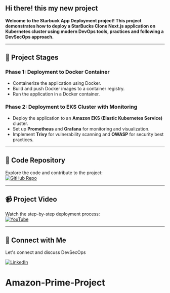 ## Hi there! this my new project
**Welcome to the Starbuck App Deployment project! This project demonstrates how to deploy a StarBucks Clone Next.js application on Kubernetes cluster using modern DevOps tools, practices and following a DevSecOps approach.**


---
## 🚦 **Project Stages**

### **Phase 1: Deployment to Docker Container**
- Containerize the application using Docker.
- Build and push Docker images to a container registry.
- Run the application in a Docker container.

### **Phase 2: Deployment to EKS Cluster with Monitoring**
- Deploy the application to an **Amazon EKS (Elastic Kubernetes Service)** cluster.
- Set up **Prometheus** and **Grafana** for monitoring and visualization.
- Implement **Trivy** for vulnerability scanning and **OWASP** for security best practices.

---

## 📂 **Code Repository**
Explore the code and contribute to the project:  
[![GitHub Repo](https://img.shields.io/badge/GitHub-Repository-181717?style=for-the-badge&logo=github&logoColor=white)](https://github.com/Aseemakram19/starbucks-kubernetes.git)

---
## 📹 **Project Video**
Watch the step-by-step deployment process:  
[![YouTube](https://img.shields.io/badge/YouTube-FF0000?style=for-the-badge&logo=youtube&logoColor=white)](https://youtu.be/VPJ4gesLXOc)

---


## 🤝 **Connect with Me**

Let's connect and discuss DevSecOps  

[![LinkedIn](https://img.shields.io/badge/LinkedIn-0077B5?style=for-the-badge&logo=linkedin&logoColor=white)](https://www.linkedin.com/in/mohammed-aseem-akram/)  






# Amazon-Prime-Project
